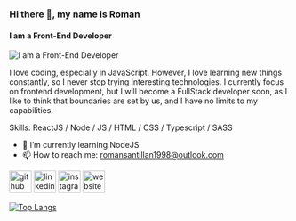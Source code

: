 ### Hi there 👋, my name is Roman 
#### I am a Front-End Developer
![I am a Front-End Developer](https://arturssmirnovs.github.io/github-profile-readme-generator/images/banner.png)

I love coding, especially in JavaScript. However, I love learning new things constantly, so I never stop trying interesting technologies. I currently focus on frontend development, but I will become a FullStack developer soon, as I like to think that boundaries are set by us, and I have no limits to my capabilities.

Skills: ReactJS / Node / JS / HTML / CSS / Typescript / SASS 

- 🌱 I’m currently learning NodeJS 
- 📫 How to reach me: romansantillan1998@outlook.com 


[<img src='https://cdn.jsdelivr.net/npm/simple-icons@3.0.1/icons/github.svg' alt='github' height='40'>](https://github.com/https://github.com/sauloroman)  [<img src='https://cdn.jsdelivr.net/npm/simple-icons@3.0.1/icons/linkedin.svg' alt='linkedin' height='40'>](https://www.linkedin.com/in/https://www.linkedin.com/in/saulo-roman-santillan-nava//)  [<img src='https://cdn.jsdelivr.net/npm/simple-icons@3.0.1/icons/instagram.svg' alt='instagram' height='40'>](https://www.instagram.com/https://www.instagram.com/sauloromandev//)  [<img src='https://cdn.jsdelivr.net/npm/simple-icons@3.0.1/icons/icloud.svg' alt='website' height='40'>](https://sauloromansantillannava.netlify.app/)  

[![Top Langs](https://github-readme-stats.vercel.app/api/top-langs/?username=https://github.com/sauloroman)](https://github.com/anuraghazra/github-readme-stats)

